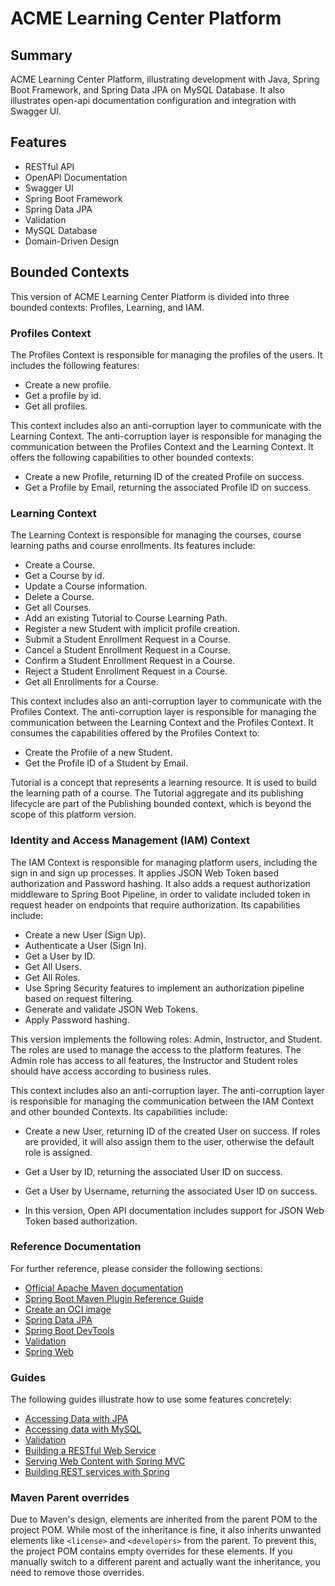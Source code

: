 # ACME Learning Center Platform

## Summary
ACME Learning Center Platform, illustrating development with Java, Spring Boot Framework, and Spring Data JPA on MySQL Database. It also illustrates open-api documentation configuration and integration with Swagger UI.

## Features
- RESTful API
- OpenAPI Documentation
- Swagger UI
- Spring Boot Framework
- Spring Data JPA
- Validation
- MySQL Database
- Domain-Driven Design

## Bounded Contexts
This version of ACME Learning Center Platform is divided into three bounded contexts: Profiles, Learning, and IAM.

### Profiles Context

The Profiles Context is responsible for managing the profiles of the users. It includes the following features:

- Create a new profile.
- Get a profile by id.
- Get all profiles.

This context includes also an anti-corruption layer to communicate with the Learning Context. The anti-corruption layer is responsible for managing the communication between the Profiles Context and the Learning Context. It offers the following capabilities to other bounded contexts:
- Create a new Profile, returning ID of the created Profile on success.
- Get a Profile by Email, returning the associated Profile ID on success.

### Learning Context

The Learning Context is responsible for managing the courses, course learning paths and course enrollments. Its features include:

- Create a Course.
- Get a Course by id.
- Update a Course information.
- Delete a Course.
- Get all Courses.
- Add an existing Tutorial to Course Learning Path.
- Register a new Student with implicit profile creation.
- Submit a Student Enrollment Request in a Course.
- Cancel a Student Enrollment Request in a Course.
- Confirm a Student Enrollment Request in a Course.
- Reject a Student Enrollment Request in a Course.
- Get all Enrollments for a Course.

This context includes also an anti-corruption layer to communicate with the Profiles Context. The anti-corruption layer is responsible for managing the communication between the Learning Context and the Profiles Context. It consumes the capabilities offered by the Profiles Context to:

- Create the Profile of a new Student.
- Get the Profile ID of a Student by Email.

Tutorial is a concept that represents a learning resource. It is used to build the learning path of a course. The Tutorial aggregate and its publishing lifecycle are part of the Publishing bounded context, which is beyond the scope of this platform version.

### Identity and Access Management (IAM) Context

The IAM Context is responsible for managing platform users, including the sign in and sign up processes. It applies JSON Web Token based authorization and Password hashing. It also adds a request authorization middleware to Spring Boot Pipeline, in order to validate included token in request header on endpoints that require authorization. Its capabilities include:
- Create a new User (Sign Up).
- Authenticate a User (Sign In).
- Get a User by ID.
- Get All Users.
- Get All Roles.
- Use Spring Security features to implement an authorization pipeline based on request filtering.
- Generate and validate JSON Web Tokens.
- Apply Password hashing.

This version implements the following roles: Admin, Instructor, and Student. The roles are used to manage the access to the platform features. The Admin role has access to all features, the Instructor and Student roles should have access according to business rules.

This context includes also an anti-corruption layer. The anti-corruption layer is responsible for managing the communication between the IAM Context and other bounded Contexts. Its capabilities include:

- Create a new User, returning ID of the created User on success. If roles are provided, it will also assign them to the user, otherwise the default role is assigned.
- Get a User by ID, returning the associated User ID on success.
- Get a User by Username, returning the associated User ID on success.

- In this version, Open API documentation includes support for JSON Web Token based authorization.

### Reference Documentation

For further reference, please consider the following sections:

* [Official Apache Maven documentation](https://maven.apache.org/guides/index.html)
* [Spring Boot Maven Plugin Reference Guide](https://docs.spring.io/spring-boot/3.5.6/maven-plugin)
* [Create an OCI image](https://docs.spring.io/spring-boot/3.3.4/maven-plugin/build-image.html)
* [Spring Data JPA](https://docs.spring.io/spring-boot/docs/3.5.6/reference/htmlsingle/index.html#data.sql.jpa-and-spring-data)
* [Spring Boot DevTools](https://docs.spring.io/spring-boot/docs/3.5.6/reference/htmlsingle/index.html#using.devtools)
* [Validation](https://docs.spring.io/spring-boot/docs/3.5.6/reference/htmlsingle/index.html#io.validation)
* [Spring Web](https://docs.spring.io/spring-boot/docs/3.5.6/reference/htmlsingle/index.html#web)

### Guides

The following guides illustrate how to use some features concretely:

* [Accessing Data with JPA](https://spring.io/guides/gs/accessing-data-jpa/)
* [Accessing data with MySQL](https://spring.io/guides/gs/accessing-data-mysql/)
* [Validation](https://spring.io/guides/gs/validating-form-input/)
* [Building a RESTful Web Service](https://spring.io/guides/gs/rest-service/)
* [Serving Web Content with Spring MVC](https://spring.io/guides/gs/serving-web-content/)
* [Building REST services with Spring](https://spring.io/guides/tutorials/rest/)

### Maven Parent overrides

Due to Maven's design, elements are inherited from the parent POM to the project POM.
While most of the inheritance is fine, it also inherits unwanted elements like `<license>` and `<developers>` from the
parent.
To prevent this, the project POM contains empty overrides for these elements.
If you manually switch to a different parent and actually want the inheritance, you need to remove those overrides.

